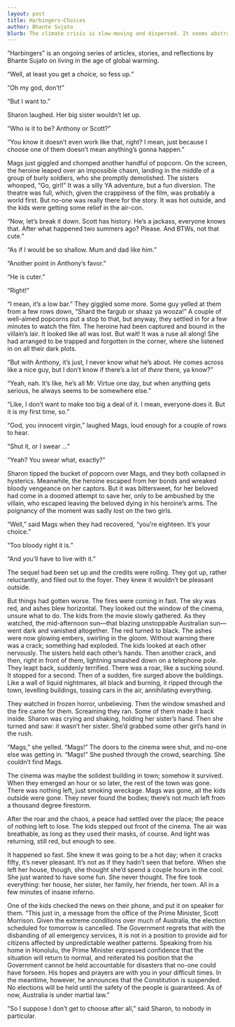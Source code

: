 ```yaml
---
layout: post
title: Harbingers—Choices
author: Bhante Sujato
blurb: The climate crisis is slow-moving and dispersed. It seems abstract, as if action can always be delayed another day. But its impacts can be sudden and specific. Those who survive do so in a diminished world. It is hard enough to lose those who we love; it is harder still to have our capacity to do anything about it taken from us, bit by bit.
---
```


<p class="preamble">“Harbingers” is an ongoing series of articles, stories, and reflections by Bhante Sujato on living in the age of global warming.</p>

“Well, at least you get a choice, so fess up.”

“Oh my god, don’t!”

“But I want to.”

Sharon laughed. Her big sister wouldn’t let up.

“Who is it to be? Anthony or Scott?”

“You know it doesn’t even work like that, right? I mean, just because I choose one of them doesn’t mean anything’s gonna happen.”

Mags just giggled and chomped another handful of popcorn. On the screen, the heroine leaped over an impossible chasm, landing in the middle of a group of burly soldiers, who she promptly demolished. The sisters whooped, “Go, girl!” It was a silly YA adventure, but a fun diversion. The theatre was full, which, given the crappiness of the film, was probably a world first. But no-one was really there for the story. It was hot outside, and the kids were getting some relief in the air-con.

“Now, let’s break it down. Scott has history. He’s a jackass, everyone knows that. After what happened two summers ago? Please. And BTWs, not that cute.”

“As if I would be so shallow. Mum and dad like him.”

“Another point in Anthony’s favor.”

“He is cuter.”

“Right!”

“I mean, it’s a low bar.” They giggled some more. Some guy yelled at them from a few rows down, “Shard the fargub or shaaz ya wooza!” A couple of well-aimed popcorns put a stop to that, but anyway, they settled in for a few minutes to watch the film. The heroine had been captured and bound in the villain’s lair. It looked like all was lost. But wait! It was a ruse all along! She had arranged to be trapped and forgotten in the corner, where she listened in on all their dark plots.

“But with Anthony, it’s just, I never know what he’s about. He comes across like a nice guy, but I don’t know if there’s a lot of *there* there, ya know?”

“Yeah, nah. It’s like, he’s all Mr. Virtue one day, but when anything gets serious, he always seems to be somewhere else.”

“Like, I don’t want to make too big a deal of it. I mean, everyone does it. But it is my first time, so.”

“God, you innocent virgin,” laughed Mags, loud enough for a couple of rows to hear.

“Shut it, or I swear …"

“Yeah? You swear what, exactly?”

Sharon tipped the bucket of popcorn over Mags, and they both collapsed in hysterics. Meanwhile, the heroine escaped from her bonds and wreaked bloody vengeance on her captors. But it was bittersweet, for her beloved had come in a doomed attempt to save her, only to be ambushed by the villain, who escaped leaving the beloved dying in his heroine’s arms. The poignancy of the moment was sadly lost on the two girls.

“Well,” said Mags when they had recovered, “you’re eighteen. It’s your choice.”

“Too bloody right it is.”

“And you’ll have to live with it.”

The sequel had been set up and the credits were rolling. They got up, rather reluctantly, and filed out to the foyer. They knew it wouldn’t be pleasant outside.

But things had gotten worse. The fires were coming in fast. The sky was red, and ashes blew horizontal. They looked out the window of the cinema, unsure what to do. The kids from the movie slowly gathered. As they watched, the mid-afternoon sun—that blazing unstoppable Australian sun—went dark and vanished altogether. The red turned to black. The ashes were now glowing embers, swirling in the gloom. Without warning there was a crack; something had exploded. The kids looked at each other nervously. The sisters held each other’s hands. Then another crack, and then, right in front of them, lightning smashed down on a telephone pole. They leapt back, suddenly terrified. There was a roar, like a sucking sound. It stopped for a second. Then of a sudden, fire surged above the buildings. Like a wall of liquid nightmares, all black and burning, it ripped through the town, levelling buildings, tossing cars in the air, annihilating everything.

They watched in frozen horror, unbelieving. Then the window smashed and the fire came for them. Screaming they ran. Some of them made it back inside. Sharon was crying and shaking, holding her sister’s hand. Then she turned and saw: it wasn’t her sister. She’d grabbed some other girl’s hand in the rush.

“Mags,” she yelled. “Mags!” The doors to the cinema were shut, and no-one else was getting in. “Mags!” She pushed through the crowd, searching. She couldn’t find Mags.

The cinema was maybe the solidest building in town; somehow it survived. When they emerged an hour or so later, the rest of the town was gone. There was nothing left, just smoking wreckage. Mags was gone, all the kids outside were gone. They never found the bodies; there’s not much left from a thousand degree firestorm.

After the roar and the chaos, a peace had settled over the place; the peace of nothing left to lose. The kids stepped out front of the cinema. The air was breathable, as long as they used their masks, of course. And light was returning, still red, but enough to see.

It happened so fast. She knew it was going to be a hot day; when it cracks fifty, it’s never pleasant. It’s not as if they hadn’t seen that before. When she left her house, though, she thought she’d spend a couple hours in the cool. She just wanted to have some fun. She never thought. The fire took everything: her house, her sister, her family, her friends, her town. All in a few minutes of insane inferno.

One of the kids checked the news on their phone, and put it on speaker for them. “This just in, a message from the office of the Prime Minister, Scott Morrison. Given the extreme conditions over much of Australia, the election scheduled for tomorrow is cancelled. The Government regrets that with the disbanding of all emergency services, it is not in a position to provide aid for citizens affected by unpredictable weather patterns. Speaking from his home in Honolulu, the Prime Minister expressed confidence that the situation will return to normal, and reiterated his position that the Government cannot be held accountable for disasters that no-one could have forseen. His hopes and prayers are with you in your difficult times. In the meantime, however, he announces that the Constitution is suspended. No elections will be held until the safety of the people is guaranteed. As of now, Australia is under martial law.”

“So I suppose I don’t get to choose after all,” said Sharon, to nobody in particular.
